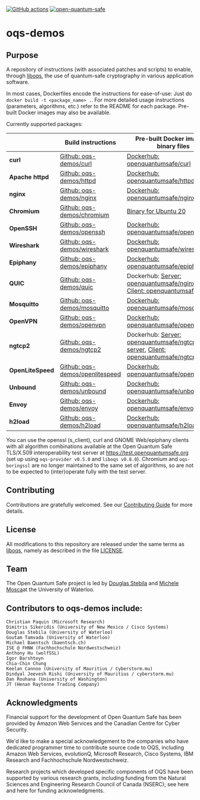 [![GitHub actions](https://github.com/open-quantum-safe/oqs-demos/actions/workflows/linux.yml/badge.svg)](https://github.com/open-quantum-safe/oqs-demos/actions/workflows/linux.yml)
[![open-quantum-safe](https://circleci.com/gh/open-quantum-safe/oqs-demos.svg?style=svg)](https://app.circleci.com/pipelines/github/open-quantum-safe/oqs-demos)

oqs-demos
=========

## Purpose

A repository of instructions (with associated patches and scripts) to enable, through [liboqs](https://github.com/open-quantum-safe/liboqs), the use of quantum-safe cryptography in various application software.

In most cases, Dockerfiles encode the instructions for ease-of-use: Just do `docker build -t <package_name> .`. For more detailed usage instructions (parameters, algorithms, etc.) refer to the README for each package.  Pre-built Docker images may also be available.

Currently supported packages:

|                  | **Build instructions**                 | **Pre-built Docker image or binary files**                                                                                   |
| ---------------- | -------------------------------------- | ---------------------------------------------------------------------------------------------------------------------------- |
| **curl**         | [Github: oqs-demos/curl](curl)         | [Dockerhub: openquantumsafe/curl](https://hub.docker.com/repository/docker/openquantumsafe/curl)                             |
| **Apache httpd** | [Github: oqs-demos/httpd](httpd)       | [Dockerhub: openquantumsafe/httpd](https://hub.docker.com/repository/docker/openquantumsafe/httpd)                           |
| **nginx**        | [Github: oqs-demos/nginx](nginx)       | [Dockerhub: openquantumsafe/nginx](https://hub.docker.com/repository/docker/openquantumsafe/nginx)                           |
| **Chromium** | [Github: oqs-demos/chromium](chromium) | [Binary for Ubuntu 20](https://github.com/open-quantum-safe/oqs-demos/releases/download/0.7.2/chromium-ubuntu-0.7.2.tgz) |
| **OpenSSH**      | [Github: oqs-demos/openssh](openssh)   | [Dockerhub: openquantumsafe/openssh](https://hub.docker.com/repository/docker/openquantumsafe/openssh)                       |
| **Wireshark**    | [Github: oqs-demos/wireshark](wireshark)   | [Dockerhub: openquantumsafe/wireshark](https://hub.docker.com/repository/docker/openquantumsafe/wireshark)                       |
| **Epiphany**     | [Github: oqs-demos/epiphany](epiphany)   | [Dockerhub: openquantumsafe/epiphany](https://hub.docker.com/repository/docker/openquantumsafe/epiphany)                       |
| **QUIC**         | [Github: oqs-demos/quic](quic)       | Dockerhub: [Server: openquantumsafe/nginx-quic](https://hub.docker.com/repository/docker/openquantumsafe/nginx-quic), [Client: openquantumsafe/msquic](https://hub.docker.com/repository/docker/openquantumsafe/msquic-reach)                       |
| **Mosquitto**         | [Github: oqs-demos/mosquitto](mosquitto)       | [Dockerhub: openquantumsafe/mosquitto](https://hub.docker.com/repository/docker/openquantumsafe/mosquitto)               |
| **OpenVPN**      | [Github: oqs-demos/openvpn](openvpn)   | [Dockerhub: openquantumsafe/openvpn](https://hub.docker.com/repository/docker/openquantumsafe/openvpn)                       |
| **ngtcp2**         | [Github: oqs-demos/ngtcp2](ngtcp2)       | Dockerhub: [Server: openquantumsafe/ngtcp2-server](https://hub.docker.com/repository/docker/openquantumsafe/ngtcp2-server), [Client: openquantumsafe/ngtcp2-client](https://hub.docker.com/repository/docker/openquantumsafe/ngtcp2-client)                       |
| **OpenLiteSpeed**         | [Github: oqs-demos/openlitespeed](openlitespeed)       | [ Dockerhub: openquantumsafe/openlitespeed](https://hub.docker.com/repository/docker/openquantumsafe/openlitespeed)                       |
| **Unbound**         | [Github: oqs-demos/unbound](unbound)       | [ Dockerhub: openquantumsafe/unbound](https://hub.docker.com/repository/docker/openquantumsafe/unbound)                       |
| **Envoy**         | [Github: oqs-demos/envoy](envoy)       | [ Dockerhub: openquantumsafe/envoy](https://hub.docker.com/repository/docker/openquantumsafe/envoy)                       |
| **h2load**         | [Github: oqs-demos/h2load](h2load)       | [ Dockerhub: openquantumsafe/h2load](https://hub.docker.com/repository/docker/openquantumsafe/h2load)                       |

<!---| **HAproxy**      | [Github: oqs-demos/haproxy](haproxy)   | [Dockerhub: openquantumsafe/haproxy](https://hub.docker.com/repository/docker/openquantumsafe/haproxy)                       | -->

You can use the openssl (s_client), curl and GNOME Web/epiphany clients with all algorithm combinations available at the Open Quantum Safe TLS/X.509 interoperability test server at https://test.openquantumsafe.org (set up using `oqs-provider v0.5.0` and `liboqs v0.8.0`). Chromium and `oqs-boringssl` are no longer maintained to the same set of algorithms, so are not to be expected to (inter)operate fully with the test server.

## Contributing

Contributions are gratefully welcomed. See our [Contributing Guide](https://github.com/open-quantum-safe/oqs-demos/wiki/Contributing-guide) for more details.

## License

All modifications to this repository are released under the same terms as [liboqs](https://github.com/open-quantum-safe/liboqs), namely as described in the file [LICENSE](https://github.com/open-quantum-safe/liboqs/blob/main/LICENSE.txt).

## Team

The Open Quantum Safe project is led by [Douglas Stebila](https://www.douglas.stebila.ca/research/) and [Michele Mosca](http://faculty.iqc.uwaterloo.ca/mmosca/)at the University of Waterloo.

## Contributors to oqs-demos include:

    Christian Paquin (Microsoft Research)
    Dimitris Sikeridis (University of New Mexico / Cisco Systems)
    Douglas Stebila (University of Waterloo)
    Goutam Tamvada (University of Waterloo)
    Michael Baentsch (baentsch.ch)
    ISE @ FHNW (Fachhochschule Nordwestschweiz)
    Anthony Hu (wolfSSL)
    Igor Barshteyn
    Chia-Chin Chung
    Keelan Cannoo (University of Mauritius / Cyberstorm.mu)
    Dindyal Jeevesh Rishi (University of Mauritius / cyberstorm.mu)
    Dan Rouhana (University of Washington)
    JT (Henan Raytonne Trading Company)

## Acknowledgments

Financial support for the development of Open Quantum Safe has been provided by Amazon Web Services and the Canadian Centre for Cyber Security.

We'd like to make a special acknowledgement to the companies who have dedicated programmer time to contribute source code to OQS, including Amazon Web Services, evolutionQ, Microsoft Research, Cisco Systems, IBM Research and Fachhochschule Nordwestschweiz.

Research projects which developed specific components of OQS have been supported by various research grants, including funding from the Natural Sciences and Engineering Research Council of Canada (NSERC); see here and here for funding acknowledgments.

